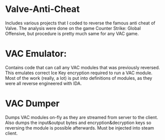 # Valve-Anti-Cheat
Includes various projects that I coded to reverse the famous anti cheat of Valve.
The analysis were done on the game Counter Strike: Global Offensive, but procedure is pretty much same for any VAC game.

# VAC Emulator:
Contains code that can call any VAC modules that was previously reversed.
This emulates correct Ice Key encryption required to run a VAC module.
Most of the work (really, a lot) is put into definitions of modules, as they were all reverse engineered with IDA.

# VAC Dumper
Dumps VAC modules on-fly as they are streamed from server to the client.
Also dumps the input&output bytes and encryption&decryption keys so reversing the module is possible afterwards.
Must be injected into steam client.
